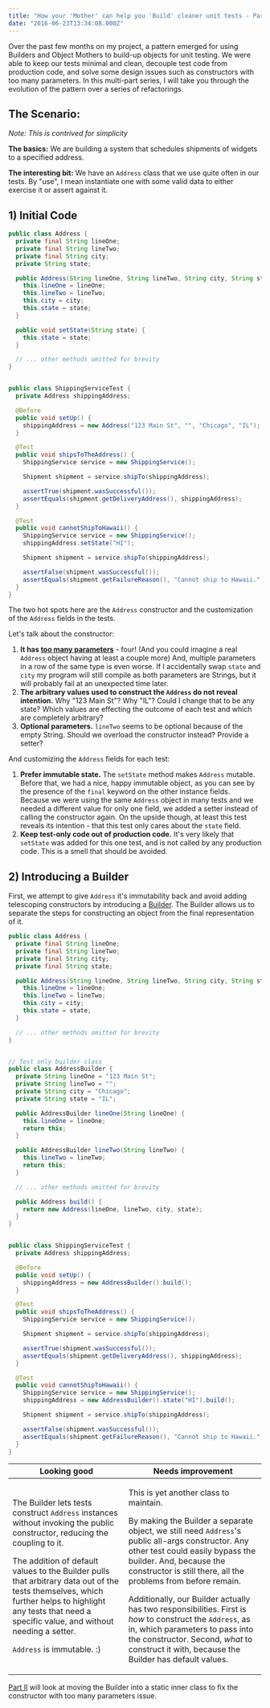 ```yaml
---
title: "How your 'Mother' can help you 'Build' cleaner unit tests - Part I"
date: "2016-06-23T13:34:08.000Z"
---
```


Over the past few months on my project, a pattern emerged for using Builders and Object Mothers to
build-up objects for unit testing. We were able to keep our tests minimal and clean, decouple test
code from production code, and solve some design issues such as constructors with too many
parameters. In this multi-part series, I will take you through the evolution of the pattern over a
series of refactorings.

<!-- more -->

## The Scenario:

_Note: This is contrived for simplicity_

**The basics:** We are building a system that schedules shipments of widgets to a specified address.

**The interesting bit:** We have an `Address` class that we use quite often in our tests. By "use",
I mean instantiate one with some valid data to either exercise it or assert against it.

## 1) Initial Code

```java
public class Address {
  private final String lineOne;
  private final String lineTwo;
  private final String city;
  private String state;

  public Address(String lineOne, String lineTwo, String city, String state) {
    this.lineOne = lineOne;
    this.lineTwo = lineTwo;
    this.city = city;
    this.state = state;
  }

  public void setState(String state) {
    this.state = state;
  }

  // ... other methods omitted for brevity
}


public class ShippingServiceTest {
  private Address shippingAddress;

  @Before
  public void setUp() {
    shippingAddress = new Address("123 Main St", "", "Chicago", "IL");
  }

  @Test
  public void shipsToTheAddress() {
    ShippingService service = new ShippingService();

    Shipment shipment = service.shipTo(shippingAddress);

    assertTrue(shipment.wasSuccessful());
    assertEquals(shipment.getDeliveryAddress(), shippingAddress);
  }

  @Test
  public void cannotShipToHawaii() {
    ShippingService service = new ShippingService();
    shippingAddress.setState("HI");

    Shipment shipment = service.shipTo(shippingAddress);

    assertFalse(shipment.wasSuccessful());
    assertEquals(shipment.getFailureReason(), "Cannot ship to Hawaii.");
  }
}
```

The two hot spots here are the `Address` constructor and the customization of the `Address` fields
in the tests.

Let's talk about the constructor:

1. **It has [too many parameters](http://c2.com/cgi/wiki?TooManyParameters)** - four! (And you could
   imagine a real `Address` object having at least a couple more) And, multiple parameters in a row
   of the same type is even worse. If I accidentally swap `state` and `city` my program will still
   compile as both parameters are Strings, but it will probably fail at an unexpected time later.
2. **The arbitrary values used to construct the `Address` do not reveal intention.** Why "123 Main
   St"? Why "IL"? Could I change that to be any state? Which values are effecting the outcome of
   each test and which are completely arbitrary?
3. **Optional parameters.** `lineTwo` seems to be optional because of the empty String. Should we
   overload the constructor instead? Provide a setter?

And customizing the `Address` fields for each test:

1. **Prefer immutable state.** The `setState` method makes `Address` mutable. Before that, we had a
   nice, happy immutable object, as you can see by the presence of the `final` keyword on the other
   instance fields. <br/> Because we were using the same `Address` object in many tests and we
   needed a different value for only one field, we added a setter instead of calling the constructor
   again. On the upside though, at least this test reveals its intention - that this test only cares
   about the `state` field.
2. **Keep test-only code out of production code.** It's very likely that `setState` was added for
   this one test, and is not called by any production code. This is a smell that should be avoided.

## 2) Introducing a Builder

First, we attempt to give `Address` it's immutability back and avoid adding telescoping constructors
by introducing a [Builder](http://c2.com/cgi/wiki?BuilderPattern). The Builder allows us to separate
the steps for constructing an object from the final representation of it.

```java
public class Address {
  private final String lineOne;
  private final String lineTwo;
  private final String city;
  private final String state;

  public Address(String lineOne, String lineTwo, String city, String state) {
    this.lineOne = lineOne;
    this.lineTwo = lineTwo;
    this.city = city;
    this.state = state;
  }

  // ... other methods omitted for brevity
}


// Test only builder class
public class AddressBuilder {
  private String lineOne = "123 Main St";
  private String lineTwo = "";
  private String city = "Chicago";
  private String state = "IL";

  public AddressBuilder lineOne(String lineOne) {
    this.lineOne = lineOne;
    return this;
  }

  public AddressBuilder lineTwo(String lineTwo) {
    this.lineTwo = lineTwo;
    return this;
  }

  // ... other methods omitted for brevity

  public Address build() {
    return new Address(lineOne, lineTwo, city, state);
  }
}


public class ShippingServiceTest {
  private Address shippingAddress;

  @Before
  public void setUp() {
    shippingAddress = new AddressBuilder().build();
  }

  @Test
  public void shipsToTheAddress() {
    ShippingService service = new ShippingService();

    Shipment shipment = service.shipTo(shippingAddress);

    assertTrue(shipment.wasSuccessful());
    assertEquals(shipment.getDeliveryAddress(), shippingAddress);
  }

  @Test
  public void cannotShipToHawaii() {
    ShippingService service = new ShippingService();
    shippingAddress = new AddressBuilder().state("HI").build();

    Shipment shipment = service.shipTo(shippingAddress);

    assertFalse(shipment.wasSuccessful());
    assertEquals(shipment.getFailureReason(), "Cannot ship to Hawaii.");
  }
}
```

<table>
  <thead>
    <tr>
      <th>Looking good</th>
      <th>Needs improvement</th>
    </tr>
  </thead>
  <tbody>
    <tr>
      <td>
        <p>
          The Builder lets tests construct <code>Address</code> instances without invoking the public constructor, reducing the coupling to it.
        </p>
        <p>
          The addition of default values to the Builder pulls that arbitrary data out of the tests themselves, which further helps to highlight any tests that need a specific value, and without needing a setter.
        </p>
        <p>
          <code>Address</code> is immutable. :)
        </p>
      </td>
      <td>
        <p>
          This is yet another class to maintain.
        </p>
        <p>
          By making the Builder a separate object, we still need <code>Address</code>'s public all-args constructor. Any other test could easily bypass the builder. And, because the constructor is still there, all the problems from before remain.
        </p>
        <p>
          Additionally, our Builder actually has two responsibilities. First is <em>how</em> to construct the <code>Address</code>, as in, which parameters to pass into the constructor. Second, <em>what</em> to construct it with, because the Builder has default values.
        </p>
      </td>
    </tr>
  </tbody>
</table>

[Part II](/how-your-mother-can-help-you-build-cleaner-unit-tests/part-ii) will look at moving the
Builder into a static inner class to fix the constructor with too many parameters issue.

